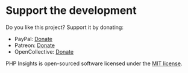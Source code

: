 # Support the development

Do you like this project? Support it by donating:
- PayPal: [Donate](https://www.paypal.com/cgi-bin/webscr?cmd=_s-xclick&hosted_button_id=66BYDWAT92N6L)
- Patreon: [Donate](https://www.patreon.com/nunomaduro)
- OpenCollective: [Donate](https://opencollective.com/phpinsights)

PHP Insights is open-sourced software licensed under the [MIT license](https://github.com/nunomaduro/phpinsights/blob/master/LICENSE.md).
